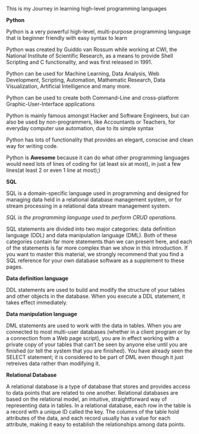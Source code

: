 This is my Journey in learning high-level programming languages

__Python__

Python is a very powerful high-level, multi-purpose programming language that is beginner friendly with easy syntax to learn

Python was created by Guiddo van Rossum while working at CWI, the National Institute of Scientific Research, as a means to provide Shell Scripting and C functionality, and was first released in 1991.

Python can be used for Machine Learning, Data Analysis, Web Development, Scripting, Automation, Mathematic Research, Data Visualization, Artificial Intelligence and many more.

Python can be used to create both Command-Line and cross-platform Graphic-User-Interface applications

Python is mainly famous amongst Hacker and Software Engineers, but can also be used by non-programmers, like Accountants or Teachers, for everyday computer use automation, due to its simple syntax

Python has lots of functionality that provides an elegant, conscise and clean way for writing code.

Python is __Awesome__ because it can do what other programming languages would need lots of lines of coding for (at least six at most), in just a few lines(at least 2 or even 1 line at most);)

__SQL__

SQL is a domain-specific language used in programming and designed for managing data held in a relational database management system, or for stream processing in a relational data stream management system.

_SQL is the programming language used to perform CRUD operations._


SQL statements are divided into two major categories: data definition language (DDL) and data manipulation language (DML). Both of these categories contain far more statements than we can present here, and each of the statements is far more complex than we show in this introduction. If you want to master this material, we strongly recommend that you find a SQL reference for your own database software as a supplement to these pages.


__Data definition language__

DDL statements are used to build and modify the structure of your tables and other objects in the database. When you execute a DDL statement, it takes effect immediately.

__Data manipulation language__

DML statements are used to work with the data in tables. When you are connected to most multi-user databases (whether in a client program or by a connection from a Web page script), you are in effect working with a private copy of your tables that can’t be seen by anyone else until you are finished (or tell the system that you are finished). You have already seen the SELECT statement; it is considered to be part of DML even though it just retreives data rather than modifying it.

__Relational Database__


A relational database is a type of database that stores and provides access to data points that are related to one another. Relational databases are based on the relational model, an intuitive, straightforward way of representing data in tables. In a relational database, each row in the table is a record with a unique ID called the key. The columns of the table hold attributes of the data, and each record usually has a value for each attribute, making it easy to establish the relationships among data points.

